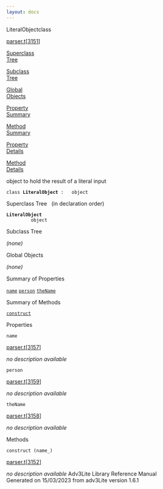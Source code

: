 ```yaml
---
layout: docs
---
```

<span class="title">LiteralObject</span><span class="type">class</span>

[parser.t](../file/parser.t.html)\[[3151](../source/parser.t.html#3151)\]

[Superclass  
Tree](#_SuperClassTree_)

[Subclass  
Tree](#_SubClassTree_)

[Global  
Objects](#_ObjectSummary_)

[Property  
Summary](#_PropSummary_)

[Method  
Summary](#_MethodSummary_)

[Property  
Details](#_Properties_)

[Method  
Details](#_Methods_)



object to hold the result of a literal input

`class `**`LiteralObject`**` :   object`



<span id="_SuperClassTree_"></span>



<span class="hdln">Superclass Tree</span>   (in declaration order)



**`LiteralObject`**  
`         object`  
<span id="_SubClassTree_"></span>



<span class="hdln">Subclass Tree</span>  



*(none)* <span id="_ObjectSummary_"></span>



<span class="hdln">Global Objects</span>  



*(none)* <span id="_PropSummary_"></span>



<span class="hdln">Summary of Properties</span>  



[`name`](#name) [`person`](#person) [`theName`](#theName)

<span id="_MethodSummary_"></span>



<span class="hdln">Summary of Methods</span>  



[`construct`](#construct)

<span id="_Properties_"></span>



<span class="hdln">Properties</span>  



<span id="name"></span>

`name`

[parser.t](../file/parser.t.html)\[[3157](../source/parser.t.html#3157)\]



*no description available*



<span id="person"></span>

`person`

[parser.t](../file/parser.t.html)\[[3159](../source/parser.t.html#3159)\]



*no description available*



<span id="theName"></span>

`theName`

[parser.t](../file/parser.t.html)\[[3158](../source/parser.t.html#3158)\]



*no description available*



<span id="_Methods_"></span>



<span class="hdln">Methods</span>  



<span id="construct"></span>

`construct (name_)`

[parser.t](../file/parser.t.html)\[[3152](../source/parser.t.html#3152)\]



*no description available*
Adv3Lite Library Reference Manual  
Generated on 15/03/2023 from adv3Lite version 1.6.1



